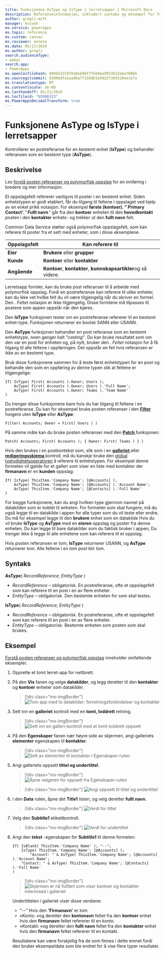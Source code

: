 ```yaml
---
title: Funksjonene AsType og IsType i lerretsapper | Microsoft Docs
description: Referanseinformasjon, inkludert syntaks og eksempel for funksjonene AsType og IsType i lerretsapper
author: gregli-msft
manager: kvivek
ms.service: powerapps
ms.topic: reference
ms.custom: canvas
ms.reviewer: anneta
ms.date: 05/17/2019
ms.author: gregli
search.audienceType:
- maker
search.app:
- PowerApps
ms.openlocfilehash: 999653159f838e840f7f569aa9953633a6a70065
ms.sourcegitcommit: 93096dfa1aadba77159db1e5922f3d5528eecb7a
ms.translationtype: MT
ms.contentlocale: nb-NO
ms.lasthandoff: 05/21/2019
ms.locfileid: "65986323"
ms.PowerAppsDecimalTransform: true
---
```

# <a name="astype-and-istype-functions-in-canvas-apps"></a>Funksjonene AsType og IsType i lerretsapper

Kontrollerer en postreferanse for en bestemt enhet (**IsType**) og behandler referansen som en bestemt type (**AsType**).

## <a name="description"></a>Beskrivelse

Les [forstå posten referanser og polymorfisk oppslag](../working-with-references.md) for en innføring i bredere og mer informasjon.

Et oppslagsfelt refererer vanligvis til poster i en bestemt enhet. Siden enhetstypen er godt etablert, får du tilgang til feltene i oppslaget ved hjelp av en enkel prikk notasjon. For eksempel **første (kontoer). " Primary Contact'. ' Fullt navn '** går fra den **kontoer** enheten til den **hovedkontakt** posten i den **kontakter** enhets- og trekker ut den **fullt navn**  felt.

Common Data Service støtter også polymorfisk oppslagsfelt, som kan referere til poster fra et sett med enheter, som i disse eksemplene.

| Oppslagsfelt | Kan referere til |
|--------------|--------------|
| **Eier** | **Brukere** eller **grupper** |
| **Kunde** | **Kontoer** eller **kontakter** |
| **Angående** | **Kontoer**, **kontakter**, **kunnskapsartikler**og så videre. |

<!--note from editor: Change "Knowledge Articles" to "Knowledge Base articles" if that is what is being referenced.   -->

Lerretsapp formler, kan du bruke post referanser til å arbeide med polymorfisk oppslag. Fordi en postreferanse kan referere til ulike enheter, kan du ikke vet hvilke felt du vil være tilgjengelig når du skriver en formel. Den *. Feltet* notasjon er ikke tilgjengelig. Disse formlene må tilpasses til postene som appen oppstår når den kjøres.

Den **IsType** funksjonen tester om en postreferanse refererer til en bestemt enhet-type. Funksjonen returnerer en boolsk SANN eller USANN.

Den **AsType** funksjonen behandler en post referanse som en bestemt enhetstype, noen ganger kalt *"casting"*. Du kan bruke resultatet som om den var en post for enheten og, på nytt, bruker den *. Feltet* notasjon for å få tilgang til alle feltene i oppføringen. Det oppstår en feil hvis referansen er ikke av en bestemt type.

Bruk disse funksjonene sammen for å teste først enhetstypen for en post og behandle den som en oppføring av denne typen slik at feltene er tilgjengelige:

```powerapps-comma
If( IsType( First( Accounts ).Owner; Users );
    AsType( First( Accounts ).Owner; Users ).'Full Name';
    AsType( First( Accounts ).Owner; Teams ).'Team Name'
)
```

Du trenger disse funksjonene bare hvis du har tilgang til feltene i en postreferanse. Du kan for eksempel bruke posten referanser i den [ **Filter** ](function-filter-lookup.md) fungere uten **IsType** eller **AsType**:

```powerapps-comma
Filter( Accounts; Owner = First( Users ) )
```

På samme måte kan du bruke posten referanser med den [ **Patch** ](function-patch.md) funksjonen:

```powerapps-comma
Patch( Accounts; First( Accounts ); { Owner: First( Teams ) } )
```  

Hvis den brukes i en postkontekst som, slik som i en [ **galleriet** ](../controls/control-gallery.md) eller [ **redigeringsskjema** ](../controls/control-form-detail.md) kontroll, må du kanskje bruke den [global tvetydighetsoperatoren](operators.md#disambiguation-operator) å referere til enhetstypen. For eksempel denne formelen vil gjelde for et galleri som viser en liste med kontakter der **firmanavn** er en **kunden** oppslag:

```powerapps-comma
If( IsType( ThisItem.'Company Name'; [@Accounts] );
    AsType( ThisItem.'Company Name'; [@Accounts] ).'Account Name';
    AsType( ThisItem.'Company Name'; [@Contacts] ).'Full Name'
)
```

For begge funksjonene, kan du angi hvilken type gjennom navnet på datakilden som er koblet til enheten. For formelen som skal fungere, må du også legge til en datakilde i appen for alle typer som du vil teste eller endre. Du må for eksempel legge til den **brukere** enhet som en datakilde Hvis du vil bruke **IsType** og **AsType** med en **eieren** oppslag og poster fra denne enheten. Du kan legge til bare datakilder som du faktisk bruker i appen; Du trenger ikke å legge til alle enhetene som kan referere til et oppslag.

Hvis posten referansen er *tom*, **IsType** returnerer USANN, og **AsType** returnerer *tom*. Alle feltene i en *tom* post blir *tom*.

## <a name="syntax"></a>Syntaks

**AsType**( *RecordReference*; *EntityType* )

- *RecordReference* – obligatorisk. En postreferanse, ofte et oppslagsfelt som kan referere til en post i en av flere enheter.
- *EntityType* – obligatorisk. Den bestemte enheten for som skal testes.

**IsType**( *RecordReference*; *EntityType* )

- *RecordReference* – obligatorisk. En postreferanse, ofte et oppslagsfelt som kan referere til en post i en av flere enheter.
- *EntityType* – obligatorisk. Bestemte enheten som posten som skal brukes.

## <a name="example"></a>Eksempel

[Forstå posten referanser og polymorfisk oppslag](../working-with-references.md) inneholder omfattende eksempler.

1. Opprette et tomt lerret-app for nettbrett.

1. På den **Vis** fanen og velge **datakilder**, og legg deretter til den **kontakter** og **kontoer** enheter som datakilder.
    > [!div class="mx-imgBorder"]
    > ![Tom app med to datakilder: forretningsforbindelser og kontakter](media/function-astype-istype/contacts-add-datasources.png)

1. Sett inn en **galleriet** kontroll med en **tomt, loddrett** retning.

    > [!div class="mx-imgBorder"]
    > ![Sett inn en galleri-kontroll med et tomt loddrett oppsett](media/function-astype-istype/contacts-customer-gallery.png)

1. På den **Egenskaper** fanen nær høyre side av skjermen, angi galleriets **elementer** egenskapen til **kontakter**.

    > [!div class="mx-imgBorder"]
    > ![Sett av elementer til kontakter i Egenskaper-ruten](media/function-astype-istype/contacts-customer-datasource.png)

1. Angi galleriets oppsett **tittel og undertittel**.

    > [!div class="mx-imgBorder"]
    > ![Åpne velgeren for oppsett fra Egenskaper-ruten](media/function-astype-istype/contacts-customer-layout.png)

    > [!div class="mx-imgBorder"]
    > ![Angi oppsett til tittel og undertittel](media/function-astype-istype/contacts-customer-flyout.png)

1. I den **Data** ruten, åpne det **Title1** listen, og velg deretter **fullt navn**.

    > [!div class="mx-imgBorder"]
    > ![Verdi for tittel](media/function-astype-istype/contacts-customer-title.png)

1. Velg den **Subtitle1** etikettkontroll.

    > [!div class="mx-imgBorder"]
    > ![Verdi for undertittel](media/function-astype-istype/contacts-customer-subtitle.png)

1. Angi den **tekst** -egenskapen for **Subtitle1** til denne formelen:

    ```powerapps-comma
    If( IsBlank( ThisItem.'Company Name' ); "--";
        IsType( ThisItem.'Company Name'; [@Accounts] );
            "Account: " & AsType( ThisItem.'Company Name'; [@Accounts] ).'Account Name';
        "Contact: " & AsType( ThisItem.'Company Name'; [@Contacts] ).'Full Name'
    )
    ```

    > [!div class="mx-imgBorder"]
    > ![Skjermen er nå fullført som viser kontoer og kontakter intermixed i galleriet](media/function-astype-istype/contacts-customer-complete.png)

    Undertittelen i galleriet viser disse verdiene:
    - "--" Hvis den **'Firmanavn'** er *tom*.
    - «Konto: «og deretter den **kontonavn** feltet fra den **kontoer** enhet hvis den **firmanavn** feltet refererer til en konto.
    - «Kontakt: «og deretter den **fullt navn** feltet fra den **kontakter** enhet hvis den **firmanavn** feltet refererer til en kontakt.

    Resultatene kan være forskjellig fra de som finnes i dette emnet fordi den bruker eksempeldata som ble endret for å vise flere typer resultater.
